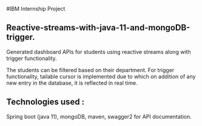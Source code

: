 #IBM Internship Project  

## Reactive-streams-with-java-11-and-mongoDB-trigger.

Generated dashboard APIs for students using reactive streams along with trigger functionality.  

The students can be filtered based on their department. 
For trigger functionality, tailable cursor is implemented due to which on addition of any new entry in the database, it is reflected in real time.  

## Technologies used : 

Spring boot (java 11), mongoDB, maven, swagger2 for API documentation. 

